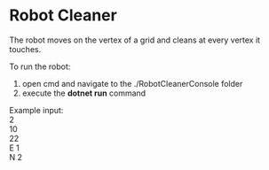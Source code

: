 # Robot Cleaner
The robot moves on the vertex of a grid and cleans at every vertex it touches.

To run the robot:

1) open cmd and navigate to the ./RobotCleanerConsole folder
2) execute the **dotnet run** command

Example input:
<br/>2<br/>10<br/>22<br/>E 1<br/>N 2
